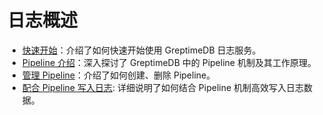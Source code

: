 # 日志概述

- [快速开始](./quick-start.md)：介绍了如何快速开始使用 GreptimeDB 日志服务。
- [Pipeline 介绍](./log-pipeline.md)：深入探讨了 GreptimeDB 中的 Pipeline 机制及其工作原理。
- [管理 Pipeline](./manage-pipeline.md)：介绍了如何创建、删除 Pipeline。
- [配合 Pipeline 写入日志](./write-log.md): 详细说明了如何结合 Pipeline 机制高效写入日志数据。